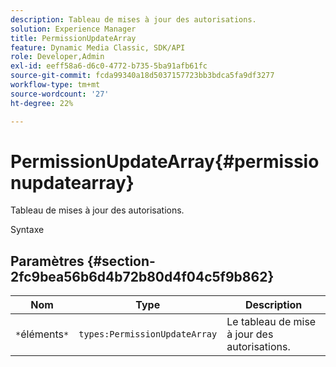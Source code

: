 ```yaml
---
description: Tableau de mises à jour des autorisations.
solution: Experience Manager
title: PermissionUpdateArray
feature: Dynamic Media Classic, SDK/API
role: Developer,Admin
exl-id: eeff58a6-d6c0-4772-b735-5ba91afb61fc
source-git-commit: fcda99340a18d5037157723bb3bdca5fa9df3277
workflow-type: tm+mt
source-wordcount: '27'
ht-degree: 22%

---
```


# PermissionUpdateArray{#permissionupdatearray}

Tableau de mises à jour des autorisations.

Syntaxe

## Paramètres {#section-2fc9bea56b6d4b72b80d4f04c5f9b862}

| Nom | Type | Description |
|---|---|---|
| `*`éléments`*` | `types:PermissionUpdateArray` | Le tableau de mise à jour des autorisations. |
